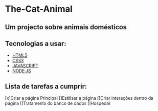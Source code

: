 # The-Cat-Animal 

 ## Um projecto sobre animais domésticos

## Tecnologias a usar: 

- [HTML5](https://www.w3schools.com/html/default.asp)
- [CSS3](https://www.w3schools.com/CSS3/default.asp)
- [JAVASCRIPT](https://www.w3schools.com/js/default.asp) 
- [NODE:JS](https://www.w3schools.com/nodejs/default.asp)


## Lista de tarefas a cumprir:

[x]Criar a página Principal 
[]Estilisar a página
[]Criar interações dentro da página
[]Tratamento do banco de dados
[]Hospedar




